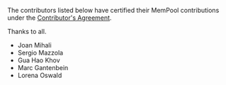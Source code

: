 The contributors listed below have certified their MemPool contributions
under the [Contributor's Agreement](https://iis-seafile.ee.ethz.ch/f/80e8166d2e).

Thanks to all.

* Joan Mihali
* Sergio Mazzola
* Gua Hao Khov
* Marc Gantenbein
* Lorena Oswald
